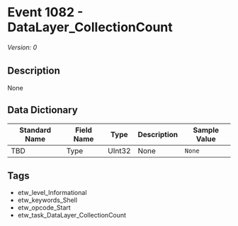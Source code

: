 # Event 1082 - DataLayer_CollectionCount
###### Version: 0

## Description
None

## Data Dictionary
|Standard Name|Field Name|Type|Description|Sample Value|
|---|---|---|---|---|
|TBD|Type|UInt32|None|`None`|

## Tags
* etw_level_Informational
* etw_keywords_Shell
* etw_opcode_Start
* etw_task_DataLayer_CollectionCount